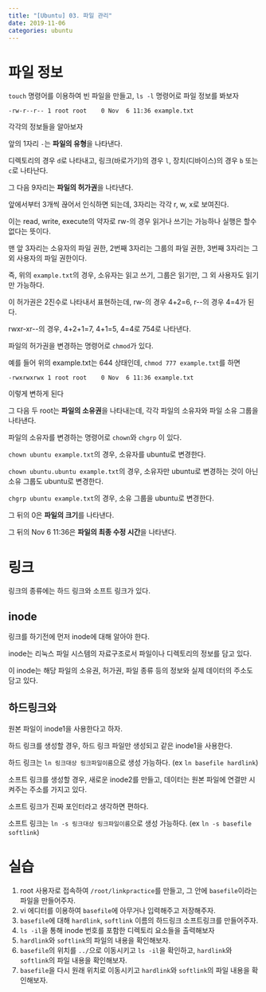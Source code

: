 ```yaml
---
title: "[Ubuntu] 03. 파일 관리"
date: 2019-11-06
categories: ubuntu
---
```


# 파일 정보

``touch`` 명령어를 이용하여 빈 파일을 만들고, ``ls -l`` 명령어로 파일 정보를 봐보자

```
-rw-r--r-- 1 root root    0 Nov  6 11:36 example.txt
```

각각의 정보들을 알아보자

앞의 1자리 ``-``는 **파일의 유형**을 나타낸다.

디렉토리의 경우 ``d``로 나타내고, 링크(바로가기)의 경우 ``l``, 장치(디바이스)의 경우 ``b`` 또는 ``c``로 나타난다.



그 다음 9자리는 **파일의 허가권**을 나타낸다. 

앞에서부터 3개씩 끊어서 인식하면 되는데, 3자리는 각각 r, w, x로 보여진다.

이는 read, write, execute의 약자로 rw-의 경우 읽거나 쓰기는 가능하나 실행은 할수 없다는 뜻이다.


맨 앞 3자리는 소유자의 파일 권한, 2번째 3자리는 그룹의 파일 권한, 3번째 3자리는 그 외 사용자의 파일 권한이다.

즉, 위의 ``example.txt``의 경우, 소유자는 읽고 쓰기, 그룹은 읽기만, 그 외 사용자도 읽기만 가능하다.


이 허가권은 2진수로 나타내서 표현하는데, rw-의 경우 4+2=6, r--의 경우 4=4가 된다.

rwxr-xr--의 경우, 4+2+1=7, 4+1=5, 4=4로 754로 나타낸다.


파일의 허가권을 변경하는 명령어로 ``chmod``가 있다.

예를 들어 위의 example.txt는 644 상태인데, ``chmod 777 example.txt``를 하면

```
-rwxrwxrwx 1 root root    0 Nov  6 11:36 example.txt
```

이렇게 변하게 된다



그 다음 두 root는 **파일의 소유권**을 나타내는데, 각각 파일의 소유자와 파일 소유 그룹을 나타낸다.

파일의 소유자를 변경하는 명령어로 ``chown``와 ``chgrp`` 이 있다.

``chown ubuntu example.txt``의 경우, 소유자를 ubuntu로 변경한다.

``chown ubuntu.ubuntu example.txt``의 경우, 소유자만 ubuntu로 변경하는 것이 아닌 소유 그룹도 ubuntu로 변경한다.

``chgrp ubuntu example.txt``의 경우, 소유 그룹을 ubuntu로 변경한다.



그 뒤의 0은 **파일의 크기**를 나타낸다.



그 뒤의 Nov 6 11:36은 **파일의 최종 수정 시간**을 나타낸다.


# 링크

링크의 종류에는 하드 링크와 소프트 링크가 있다.

## inode

링크를 하기전에 먼저 inode에 대해 알아야 한다.

inode는 리눅스 파일 시스템의 자료구조로서 파일이나 디렉토리의 정보를 담고 있다.

이 inode는 해당 파일의 소유권, 허가권, 파일 종류 등의 정보와 실제 데이터의 주소도 담고 있다.

## 하드링크와 

원본 파일이 inode1을 사용한다고 하자.

하드 링크를 생성할 경우, 하드 링크 파일만 생성되고 같은 inode1을 사용한다.

하드 링크는 ``ln 링크대상 링크파일이름``으로 생성 가능하다. (ex ``ln basefile hardlink``)



소프트 링크를 생성할 경우, 새로운 inode2를 만들고, 데이터는 원본 파일에 연결만 시켜주는 주소를 가지고 있다.

소프트 링크가 진짜 포인터라고 생각하면 편하다.

소프트 링크는 ``ln -s 링크대상 링크파일이름``으로 생성 가능하다. (ex ``ln -s basefile softlink``)

# 실습

1. root 사용자로 접속하여 ``/root/linkpractice``를 만들고, 그 안에 ``basefile``이라는 파일을 만들어주자.
1. vi 에디터를 이용하여 ``basefile``에 아무거나 입력해주고 저장해주자.
1. ``basefile``에 대해 ``hardlink``, ``softlink`` 이름의 하드링크 소프트링크를 만들어주자.
1. ``ls -il``을 통해 inode 번호를 포함한 디렉토리 요소들을 출력해보자
1. ``hardlink``와 ``softlink``의 파일의 내용을 확인해보자.
1. ``basefile``의 위치를 ``../``으로 이동시키고 ``ls -il``을 확인하고, ``hardlink``와 ``softlink``의 파일 내용을 확인해보자.
1. ``basefile``을 다시 원래 위치로 이동시키고 ``hardlink``와 ``softlink``의 파일 내용을 확인해보자.
